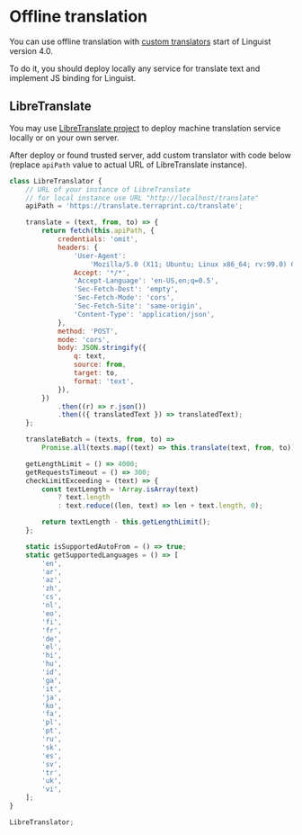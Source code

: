 # Offline translation

You can use offline translation with [custom translators](../CustomTranslator.md) start of Linguist version 4.0.

To do it, you should deploy locally any service for translate text and implement JS binding for Linguist.

## LibreTranslate

You may use [LibreTranslate project](https://github.com/LibreTranslate/LibreTranslate) to deploy machine translation service locally or on your own server.

After deploy or found trusted server, add custom translator with code below (replace `apiPath` value to actual URL of LibreTranslate instance).

```js
class LibreTranslator {
	// URL of your instance of LibreTranslate
	// for local instance use URL "http://localhost/translate"
	apiPath = 'https://translate.terraprint.co/translate';

	translate = (text, from, to) => {
		return fetch(this.apiPath, {
			credentials: 'omit',
			headers: {
				'User-Agent':
					'Mozilla/5.0 (X11; Ubuntu; Linux x86_64; rv:99.0) Gecko/20100101 Firefox/99.0',
				Accept: '*/*',
				'Accept-Language': 'en-US,en;q=0.5',
				'Sec-Fetch-Dest': 'empty',
				'Sec-Fetch-Mode': 'cors',
				'Sec-Fetch-Site': 'same-origin',
				'Content-Type': 'application/json',
			},
			method: 'POST',
			mode: 'cors',
			body: JSON.stringify({
				q: text,
				source: from,
				target: to,
				format: 'text',
			}),
		})
			.then((r) => r.json())
			.then(({ translatedText }) => translatedText);
	};

	translateBatch = (texts, from, to) =>
		Promise.all(texts.map((text) => this.translate(text, from, to)));

	getLengthLimit = () => 4000;
	getRequestsTimeout = () => 300;
	checkLimitExceeding = (text) => {
		const textLength = !Array.isArray(text)
			? text.length
			: text.reduce((len, text) => len + text.length, 0);

		return textLength - this.getLengthLimit();
	};

	static isSupportedAutoFrom = () => true;
	static getSupportedLanguages = () => [
		'en',
		'ar',
		'az',
		'zh',
		'cs',
		'nl',
		'eo',
		'fi',
		'fr',
		'de',
		'el',
		'hi',
		'hu',
		'id',
		'ga',
		'it',
		'ja',
		'ko',
		'fa',
		'pl',
		'pt',
		'ru',
		'sk',
		'es',
		'sv',
		'tr',
		'uk',
		'vi',
	];
}

LibreTranslator;
```
